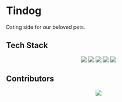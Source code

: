 # Tindog

Dating side for our beloved pets.

## Tech Stack

<div align="center">
    <img src="	https://img.shields.io/badge/HTML-dc4d25?style=for-the-badge&logo=html5&logoColor=white" />
    <img src="https://img.shields.io/badge/CSS-0077B5?&style=for-the-badge&logo=css3&logoColor=white" />
    <img src="	https://img.shields.io/badge/Bootstrap-563D7C?style=for-the-badge&logo=bootstrap&logoColor=white" />
    <img src="https://img.shields.io/badge/GIT-E44C30?style=for-the-badge&logo=git&logoColor=white" />
    <img src="https://img.shields.io/badge/GitHub-100000?style=for-the-badge&logo=github&logoColor=white" />
</div>

## Contributors

<div align="center">
    <a  href="https://github.com/SrijaAdhya12/Tindog/graphs/contributors">
        <img src="https://contrib.rocks/image?repo=SrijaAdhya12/Tindog" />
    </a>
</div>
